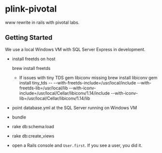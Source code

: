 plink-pivotal
=============

www rewrite in rails with pivotal labs.

Getting Started
---

We use a local Windows VM with SQL Server Express in development.

* install freetds on host

    brew install freetds

	- If issues with tiny TDS gem libiconv missing
		brew install libiconv
		gem install tiny_tds -- --with-freetds-include=/usr/local/include --with-freetds-lib=/usr/local/lib --with-iconv-include=/usr/local/Cellar/libiconv/1.14/include --with-iconv-lib=/usr/local/Cellar/libiconv/1.14/lib

* point database.yml at the SQL Server running on Windows VM

* bundle

* rake db:schema:load

* rake db:create_views

* open a Rails console and `User.first`. If you see a user, you did it.
